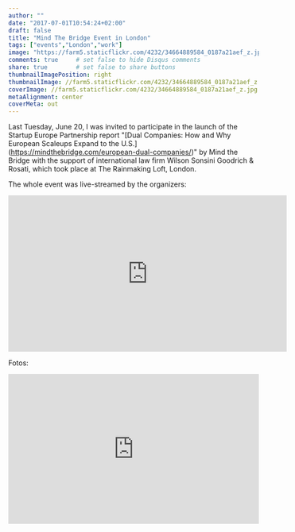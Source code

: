 ```yaml
---
author: ""
date: "2017-07-01T10:54:24+02:00"
draft: false
title: "Mind The Bridge Event in London"
tags: ["events","London","work"]
image: "https://farm5.staticflickr.com/4232/34664889584_0187a21aef_z.jpg"
comments: true     # set false to hide Disqus comments
share: true        # set false to share buttons
thumbnailImagePosition: right
thumbnailImage: //farm5.staticflickr.com/4232/34664889584_0187a21aef_z.jpg
coverImage: //farm5.staticflickr.com/4232/34664889584_0187a21aef_z.jpg
metaAlignment: center
coverMeta: out
---
```


Last Tuesday, June 20, I was invited to participate in the launch of the Startup Europe Partnership report "[Dual Companies: How and Why European Scaleups Expand to the U.S.] (https://mindthebridge.com/european-dual-companies/)" by Mind the Bridge with the support of international law firm Wilson Sonsini Goodrich & Rosati, which took place at The Rainmaking Loft, London.  

<!--more--> 

The whole event was live-streamed by the organizers:
<iframe src="https://www.facebook.com/plugins/video.php?href=https%3A%2F%2Fwww.facebook.com%2Fmindthebridge%2Fvideos%2F10155196069370552%2F&show_text=0&width=560" width="560" height="315" style="border:none;overflow:hidden" scrolling="no" frameborder="0" allowTransparency="true" allowFullScreen="true"></iframe>

Fotos:
<div style="position: relative; padding-bottom: 60%; overflow: auto; -webkit-overflow-scrolling:touch;"><iframe style="position: absolute; top: 0; left: 0; width: 100%; height: 100%;" src="https://flickrembed.com/cms_embed.php?source=flickr&layout=responsive&input=www.flickr.com/photos/jcortell/albums/72157682608973643&sort=3&by=album&theme=default_notextpanel&scale=fill&limit=10&skin=default" scrolling="no" frameborder="0" allowFullScreen="true" webkitallowfullscreen="true" mozallowfullscreen="true"></iframe></div>